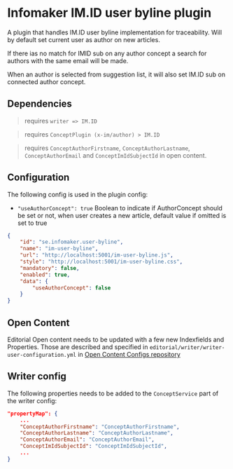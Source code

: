 # Infomaker IM.ID user byline plugin

A plugin that handles IM.ID user byline implementation for traceability. Will by default set current user as author on new articles.

If there ias no match for IMID sub on any author concept a search for authors with the same email will be made.

When an author is selected from suggestion list, it will also set IM.ID sub on connected author concept.

<!-- Initial plan, not implemented yet. Will not create a new concept -->
<!-- ![IM.ID user byline workflow](./docimages/writer-imid-byline.png "IM.ID user byline workflow") -->

## Dependencies

> requires `writer => IM.ID`

> requires `ConceptPlugin (x-im/author) > IM.ID`

> requires `ConceptAuthorFirstname`, `ConceptAuthorLastname`, `ConceptAuthorEmail` and `ConceptImIdSubjectId` in open content.

## Configuration

The following config is used in the plugin config:

- `"useAuthorConcept": true` Boolean to indicate if AuthorConcept should be set or not, when user creates a new article, default value if omitted is set to true

```json
{
    "id": "se.infomaker.user-byline",
    "name": "im-user-byline",
    "url": "http://localhost:5001/im-user-byline.js",
    "style": "http://localhost:5001/im-user-byline.css",
    "mandatory": false,
    "enabled": true,
    "data": {
        "useAuthorConcept": false
    }
}
```

## Open Content

Editorial Open content needs to be updated with a few new Indexfields and Properties. Those are described and specified in `editorial/writer/writer-user-configuration.yml` in [Open Content Configs repository](https://bitbucket.org/infomaker/opencontent-configs/src/master/)

## Writer config

The following properties needs to be added to the `ConceptService` part of the writer config:

```json
"propertyMap": {
    ...
    "ConceptAuthorFirstname": "ConceptAuthorFirstname",
    "ConceptAuthorLastname": "ConceptAuthorLastname",
    "ConceptAuthorEmail": "ConceptAuthorEmail",
    "ConceptImIdSubjectId": "ConceptImIdSubjectId",
    ...
}
```
